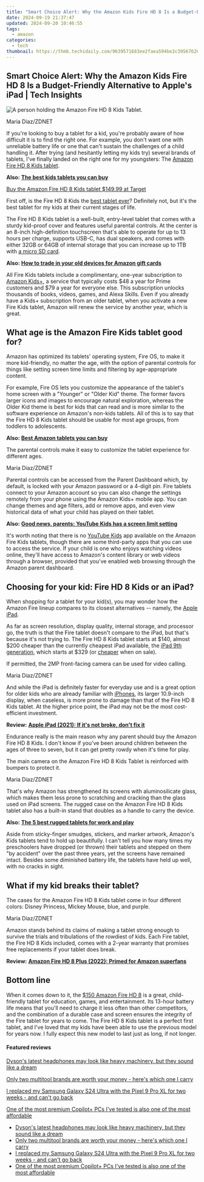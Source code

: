 ```yaml
---
title: "Smart Choice Alert: Why the Amazon Kids Fire HD 8 Is a Budget-Friendly Alternative to Apple's iPad | Tech Insights"
date: 2024-09-19 21:37:47
updated: 2024-09-20 10:46:55
tags:
  - amazon
categories:
  - tech
thumbnail: https://thmb.techidaily.com/9639571683ee2faea594be2c39567620326555f8bc5c4f30294cc9c1768a16b7.jpg
---
```


## Smart Choice Alert: Why the Amazon Kids Fire HD 8 Is a Budget-Friendly Alternative to Apple's iPad | Tech Insights

![A person holding the Amazon Fire HD 8 Kids Tablet.](https://www.zdnet.com/a/img/resize/2b79df2760227291851c7ee447b2d4da2abc748a/2023/03/14/5d5bfca9-9b9a-49ed-906b-f7c7f14f1dd8/older-kid-story.jpg?auto=webp&width=1280)

Maria Diaz/ZDNET

If you're looking to buy a tablet for a kid, you're probably aware of how difficult it is to find the right one. For example, you don't want one with unreliable battery life or one that can't sustain the challenges of a child handling it. After trying (and hesitantly letting my kids try) several brands of tablets, I've finally landed on the right one for my youngsters: The [Amazon Fire HD 8 Kids tablet](https://buy.geni.us/Proxy.ashx?TSID=368250&GR%5FURL=https%3A%2F%2Fwww.amazon.com%2FAmazon-Official-Site-Fire-HD-Kids-8-Tablet-8-inch-Display-2022-release%2Fdp%2FB09BG5LFGS%3Ftag%3Dzd-buy-button-20%26ascsubtag%3D%5F%5FCOM%5FCLICK%5FID%5F%5F%7C38c885d0-1906-4dca-b01f-63fde543ed09%7Cdtp&dtb=1).

**Also:** [**The best kids tablets you can buy**](https://www.zdnet.com/article/best-kids-tablet/)

[Buy the Amazon Fire HD 8 Kids tablet $149.99 at Target](https://shop-links.co/link/?url=https%3A%2F%2Fgoto.target.com%2Fc%2F159047%2F201333%2F2092%3Fprodsku%3D86976935%26u%3Dhttps%253A%252F%252Fwww.target.com%252Fp%252Famazon-fire-hd-8-kids-tablet-8-34-32gb-blue-2022-release%252F-%252FA-86976935%26intsrc%3DCATF_1444&publisher_slug=itechdaily19598&exclusive=1)

First off, is the Fire HD 8 Kids the [best tablet ever](https://www.zdnet.com/article/best-tablet/)? Definitely not, but it's the best tablet for my kids at their current stages of life. 

The Fire HD 8 Kids tablet is a well-built, entry-level tablet that comes with a sturdy kid-proof cover and features useful parental controls. At the center is an 8-inch high-definition touchscreen that's able to operate for up to 13 hours per charge, supports USB-C, has dual speakers, and comes with either 32GB or 64GB of internal storage that you can increase up to 1TB with [a micro SD card](https://www.zdnet.com/article/best-microsd-card/).

**Also:** [**How to trade in your old devices for Amazon gift cards**](https://www.zdnet.com/article/how-to-trade-in-your-old-devices-for-amazon-gift-cards/)

All Fire Kids tablets include a complimentary, one-year subscription to [Amazon Kids+](https://buy.geni.us/Proxy.ashx?TSID=368250&GR%5FURL=https%3A%2F%2Fwww.amazon.com%2Fftu%2Fhome%3Ftag%3Dzd-buy-button-20%26ascsubtag%3D%5F%5FCOM%5FCLICK%5FID%5F%5F%7C38c885d0-1906-4dca-b01f-63fde543ed09%7Cdtp&dtb=1), a service that typically costs $48 a year for Prime customers and $79 a year for everyone else. This subscription unlocks thousands of books, videos, games, and Alexa Skills. Even if you already have a Kids+ subscription from an older tablet, when you activate a new Fire Kids tablet, Amazon will renew the service by another year, which is great.

## What age is the Amazon Fire Kids tablet good for?

Amazon has optimized its tablets' operating system, Fire OS, to make it more kid-friendly, no matter the age, with the option of parental controls for things like setting screen time limits and filtering by age-appropriate content. 

For example, Fire OS lets you customize the appearance of the tablet's home screen with a "Younger" or "Older Kid" theme. The former favors larger icons and images to encourage natural exploration, whereas the Older Kid theme is best for kids that can read and is more similar to the software experience on Amazon's non-kids tablets. All of this is to say that the Fire HD 8 Kids tablet should be usable for most age groups, from toddlers to adolescents.

**Also:** [**Best Amazon tablets you can buy**](https://www.zdnet.com/article/best-amazon-tablet/)

The parental controls make it easy to customize the tablet experience for different ages.

Maria Diaz/ZDNET

Parental controls can be accessed from the Parent Dashboard which, by default, is locked with your Amazon password or a 4-digit pin. Fire tablets connect to your Amazon account so you can also change the settings remotely from your phone using the Amazon Kids+ mobile app. You can change themes and age filters, add or remove apps, and even view historical data of what your child has played on their tablet.

**Also:** [**Good news, parents: YouTube Kids has a screen limit setting**](https://www.zdnet.com/article/how-to-limit-screen-time-on-youtube-kids/)

It's worth noting that there is no [YouTube Kids](https://www.youtube.com/intl/ALL%5Fus/kids/) app available on the Amazon Fire Kids tablets, though there are some third-party apps that you can use to access the service. If your child is one who enjoys watching videos online, they'll have access to Amazon's content library or web videos through a browser, provided that you've enabled web browsing through the Amazon parent dashboard.

## Choosing for your kid: Fire HD 8 Kids or an iPad?

When shopping for a tablet for your kid(s), you may wonder how the Amazon Fire lineup compares to its closest alternatives -- namely, the [Apple iPad](https://www.zdnet.com/article/best-ipad/). 

As far as screen resolution, display quality, internal storage, and processor go, the truth is that the Fire tablet doesn't compare to the iPad, but that's because it's not trying to. The Fire HD 8 Kids tablet starts at $140, almost $200 cheaper than the currently cheapest iPad available, the [iPad 9th generation](https://apple.sjv.io/c/159047/435031/7613?&sharedId=zdnet&u=https%3A%2F%2Fwww.apple.com%2Fipad-10.2%2F&subId1=zd-%5F%5FCOM%5FCLICK%5FID%5F%5F-dtp), which starts at $329 (or [cheaper](https://shop-links.co/link/?url=https%3A%2F%2Fwww.bestbuy.com%2Fsite%2Fapple-10-2-inch-ipad-with-wi-fi-64gb-space-gray%2F4901809.p%3FskuId%3D4901809&publisher_slug=itechdaily19598&exclusive=1) when on sale). 

If permitted, the 2MP front-facing camera can be used for video calling.

Maria Diaz/ZDNET

And while the iPad is definitely faster for everyday use and is a great option for older kids who are already familiar with [iPhones](https://www.zdnet.com/article/best-iphone/), its larger 10.9-inch display, when caseless, is more prone to damage than that of the Fire HD 8 Kids tablet. At the higher price point, the iPad may not be the most cost-efficient investment. 

**Review:** [**Apple iPad (2021): If it's not broke, don't fix it**](https://www.zdnet.com/product/apple-ipad-2021/)

Endurance really is the main reason why any parent should buy the Amazon Fire HD 8 Kids. I don't know if you've been around children between the ages of three to seven, but it can get pretty rowdy when it's time for play. 

The main camera on the Amazon Fire HD 8 Kids Tablet is reinforced with bumpers to protect it.

Maria Diaz/ZDNET

That's why Amazon has strengthened its screens with aluminosilicate glass, which makes them less prone to scratching and cracking than the glass used on iPad screens. The rugged case on the Amazon Fire HD 8 Kids tablet also has a built-in stand that doubles as a handle to carry the device.

**Also:** [**The 5 best rugged tablets for work and play**](https://www.zdnet.com/article/best-rugged-tablet/)

Aside from sticky-finger smudges, stickers, and marker artwork, Amazon's Kids tablets tend to hold up beautifully. I can't tell you how many times my preschoolers have dropped (or thrown) their tablets and stepped on them "by accident" over the past three years, yet the screens have remained intact. Besides some diminished battery life, the tablets have held up well, with no cracks in sight.

## What if my kid breaks their tablet?

The cases for the Amazon Fire HD 8 Kids tablet come in four different colors: Disney Princess, Mickey Mouse, blue, and purple.

Maria Diaz/ZDNET

Amazon stands behind its claims of making a tablet strong enough to survive the trials and tribulations of the rowdiest of kids. Each Fire tablet, the Fire HD 8 Kids included, comes with a 2-year warranty that promises free replacements if your tablet does break.

**Review:** [**Amazon Fire HD 8 Plus (2022): Primed for Amazon superfans**](https://www.zdnet.com/article/amazon-fire-hd-8-plus-2022-review/)

## Bottom line  

When it comes down to it, the [$150 Amazon Fire HD 8](https://buy.geni.us/Proxy.ashx?TSID=368250&GR%5FURL=https%3A%2F%2Fwww.amazon.com%2FAmazon-Official-Site-Fire-HD-Kids-8-Tablet-8-inch-Display-2022-release%2Fdp%2FB09BG5LFGS%3Ftag%3Dzd-buy-button-20%26ascsubtag%3D%5F%5FCOM%5FCLICK%5FID%5F%5F%7C38c885d0-1906-4dca-b01f-63fde543ed09%7Cdtp&dtb=1) is a great, child-friendly tablet for education, games, and entertainment. Its 13-hour battery life means that you'll need to charge it less often than other competitors, and the combination of a durable case and screen ensures the integrity of the Fire tablet for years to come. The Fire HD 8 Kids tablet is a perfect first tablet, and I've loved that my kids have been able to use the previous model for years now. I fully expect this new model to last just as long, if not longer. 

#### Featured reviews

[Dyson's latest headphones may look like heavy machinery, but they sound like a dream](https://www.zdnet.com/article/i-tested-dysons-500-flagship-headphones-and-theyre-more-competitive-than-expected/ "Dyson's latest headphones may look like heavy machinery, but they sound like a dream")

[Only two multitool brands are worth your money - here's which one I carry](https://www.zdnet.com/article/only-two-multitool-brands-are-worth-your-money-heres-the-one-i-carry/ "Only two multitool brands are worth your money - here's which one I carry")

[I replaced my Samsung Galaxy S24 Ultra with the Pixel 9 Pro XL for two weeks - and can't go back](https://www.zdnet.com/article/i-replaced-my-samsung-galaxy-s24-ultra-with-the-pixel-9-pro-xl-for-two-weeks-and-cant-go-back/ "I replaced my Samsung Galaxy S24 Ultra with the Pixel 9 Pro XL for two weeks - and can't go back")

[One of the most premium Copilot+ PCs I've tested is also one of the most affordable](https://www.zdnet.com/article/one-of-the-most-premium-copilot-pcs-ive-tested-is-also-one-of-the-most-affordable/ "One of the most premium Copilot+ PCs I've tested is also one of the most affordable")

* [Dyson's latest headphones may look like heavy machinery, but they sound like a dream](https://www.zdnet.com/article/i-tested-dysons-500-flagship-headphones-and-theyre-more-competitive-than-expected/ "Dyson's latest headphones may look like heavy machinery, but they sound like a dream")
* [Only two multitool brands are worth your money - here's which one I carry](https://www.zdnet.com/article/only-two-multitool-brands-are-worth-your-money-heres-the-one-i-carry/ "Only two multitool brands are worth your money - here's which one I carry")
* [I replaced my Samsung Galaxy S24 Ultra with the Pixel 9 Pro XL for two weeks - and can't go back](https://www.zdnet.com/article/i-replaced-my-samsung-galaxy-s24-ultra-with-the-pixel-9-pro-xl-for-two-weeks-and-cant-go-back/ "I replaced my Samsung Galaxy S24 Ultra with the Pixel 9 Pro XL for two weeks - and can't go back")
* [One of the most premium Copilot+ PCs I've tested is also one of the most affordable](https://www.zdnet.com/article/one-of-the-most-premium-copilot-pcs-ive-tested-is-also-one-of-the-most-affordable/ "One of the most premium Copilot+ PCs I've tested is also one of the most affordable")

<ins class="adsbygoogle"
     style="display:block"
     data-ad-format="autorelaxed"
     data-ad-client="ca-pub-7571918770474297"
     data-ad-slot="1223367746"></ins>



<ins class="adsbygoogle"
     style="display:block"
     data-ad-client="ca-pub-7571918770474297"
     data-ad-slot="8358498916"
     data-ad-format="auto"
     data-full-width-responsive="true"></ins>
